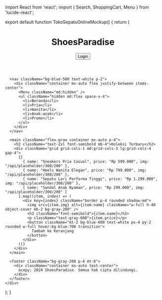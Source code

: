 import React from 'react';
import { Search, ShoppingCart, Menu } from 'lucide-react';

export default function TokoSepatuOnlineMockup() {
  return (
    <div className="flex flex-col min-h-screen">
      <header className="bg-blue-600 text-white p-4">
        <div className="container mx-auto flex justify-between items-center">
          <h1 className="text-2xl font-bold">ShoesParadise</h1>
          <div className="flex items-center space-x-4">
            <Search />
            <ShoppingCart />
            <button className="bg-white text-blue-600 px-4 py-2 rounded">Login</button>
          </div>
        </div>
      </header>

      <nav className="bg-blue-500 text-white p-2">
        <div className="container mx-auto flex justify-between items-center">
          <Menu className="md:hidden" />
          <ul className="hidden md:flex space-x-4">
            <li>Beranda</li>
            <li>Pria</li>
            <li>Wanita</li>
            <li>Anak-anak</li>
            <li>Promo</li>
          </ul>
        </div>
      </nav>

      <main className="flex-grow container mx-auto p-4">
        <h2 className="text-2xl font-semibold mb-4">Koleksi Terbaru</h2>
        <div className="grid grid-cols-1 md:grid-cols-3 lg:grid-cols-4 gap-4">
          {[
            { name: "Sneakers Pria Casual", price: "Rp 599.000", img: "/api/placeholder/300/200" },
            { name: "Heels Wanita Elegan", price: "Rp 799.000", img: "/api/placeholder/300/200" },
            { name: "Sepatu Lari Performa Tinggi", price: "Rp 1.299.000", img: "/api/placeholder/300/200" },
            { name: "Sandal Anak Nyaman", price: "Rp 299.000", img: "/api/placeholder/300/200" }
          ].map((item, index) => (
            <div key={index} className="border p-4 rounded shadow-md">
              <img src={item.img} alt={item.name} className="w-full h-40 object-cover mb-2 bg-gray-200" />
              <h3 className="font-semibold">{item.name}</h3>
              <p className="text-gray-600">{item.price}</p>
              <button className="mt-2 bg-blue-600 text-white px-4 py-2 rounded w-full hover:bg-blue-700 transition">
                Tambah ke Keranjang
              </button>
            </div>
          ))}
        </div>
      </main>

      <footer className="bg-gray-200 p-4 mt-8">
        <div className="container mx-auto text-center">
          &copy; 2024 ShoesParadise. Semua hak cipta dilindungi.
        </div>
      </footer>
    </div>
  );
}
